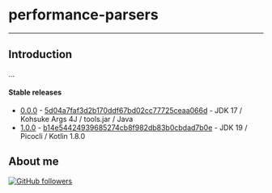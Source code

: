 # performance-parsers

---

## Introduction

...

#### Stable releases

-   [0.0.0](https://github.com/jesperancinha/performance-parsers/tree/0.0.0) - [5d04a7faf3d2b170ddf67bd02cc77725ceaa066d](https://github.com/jesperancinha/performance-parsers/tree/0.0.0) - JDK 17 / Kohsuke Args 4J / tools.jar / Java
-   [1.0.0](https://github.com/jesperancinha/performance-parsers/tree/1.0.0) - [b14e54424939685274cb8f982db83b0cbdad7b0e](https://github.com/jesperancinha/performance-parsers/tree/1.0.0) - JDK 19 / Picocli / Kotlin 1.8.0

## About me

[![GitHub followers](https://img.shields.io/github/followers/jesperancinha.svg?label=Jesperancinha&style=for-the-badge&logo=github&color=grey "GitHub")](https://github.com/jesperancinha)
